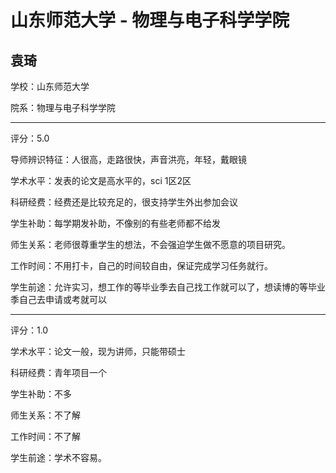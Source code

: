 # 山东师范大学 - 物理与电子科学学院

## 袁琦

学校：山东师范大学

院系：物理与电子科学学院

* * *

评分：5.0

导师辨识特征：人很高，走路很快，声音洪亮，年轻，戴眼镜

学术水平：发表的论文是高水平的，sci 1区2区

科研经费：经费还是比较充足的，很支持学生外出参加会议

学生补助：每学期发补助，不像别的有些老师都不给发

师生关系：老师很尊重学生的想法，不会强迫学生做不愿意的项目研究。

工作时间：不用打卡，自己的时间较自由，保证完成学习任务就行。

学生前途：允许实习，想工作的等毕业季去自己找工作就可以了，想读博的等毕业季自己去申请或考就可以

* * *

评分：1.0

学术水平：论文一般，现为讲师，只能带硕士

科研经费：青年项目一个

学生补助：不多

师生关系：不了解

工作时间：不了解

学生前途：学术不容易。